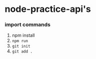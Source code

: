 # node-practice-api's

### import commands

1. npm install
2. `npm run `
3. `git init`
4. `git add .`
